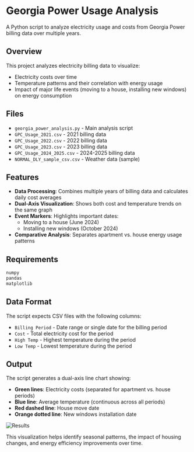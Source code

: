 
# Georgia Power Usage Analysis

A Python script to analyze electricity usage and costs from Georgia Power billing data over multiple years.

## Overview

This project analyzes electricity billing data to visualize:
- Electricity costs over time
- Temperature patterns and their correlation with energy usage
- Impact of major life events (moving to a house, installing new windows) on energy consumption

## Files

- `georgia_power_analysis.py` - Main analysis script
- `GPC_Usage_2021.csv` - 2021 billing data
- `GPC_Usage_2022.csv` - 2022 billing data  
- `GPC_Usage_2023.csv` - 2023 billing data
- `GPC_Usage_2024_2025.csv` - 2024-2025 billing data
- `NORMAL_DLY_sample_csv.csv` - Weather data (sample)

## Features

- **Data Processing**: Combines multiple years of billing data and calculates daily cost averages
- **Dual-Axis Visualization**: Shows both cost and temperature trends on the same graph
- **Event Markers**: Highlights important dates:
  - Moving to a house (June 2024)
  - Installing new windows (October 2024)
- **Comparative Analysis**: Separates apartment vs. house energy usage patterns

## Requirements

```python
numpy
pandas
matplotlib
```

## Data Format

The script expects CSV files with the following columns:
- `Billing Period` - Date range or single date for the billing period
- `Cost` - Total electricity cost for the period
- `High Temp` - Highest temperature during the period
- `Low Temp` - Lowest temperature during the period

## Output

The script generates a dual-axis line chart showing:
- **Green lines**: Electricity costs (separated for apartment vs. house periods)
- **Blue line**: Average temperature (continuous across all periods)
- **Red dashed line**: House move date
- **Orange dotted line**: New windows installation date

![Results](/static/images/projects/georgia_power/ga_power_20250728.png)

This visualization helps identify seasonal patterns, the impact of housing changes, and energy efficiency improvements over time.
